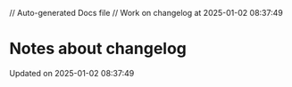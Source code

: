 // Auto-generated Docs file
// Work on changelog at 2025-01-02 08:37:49
# Notes about changelog
Updated on 2025-01-02 08:37:49
